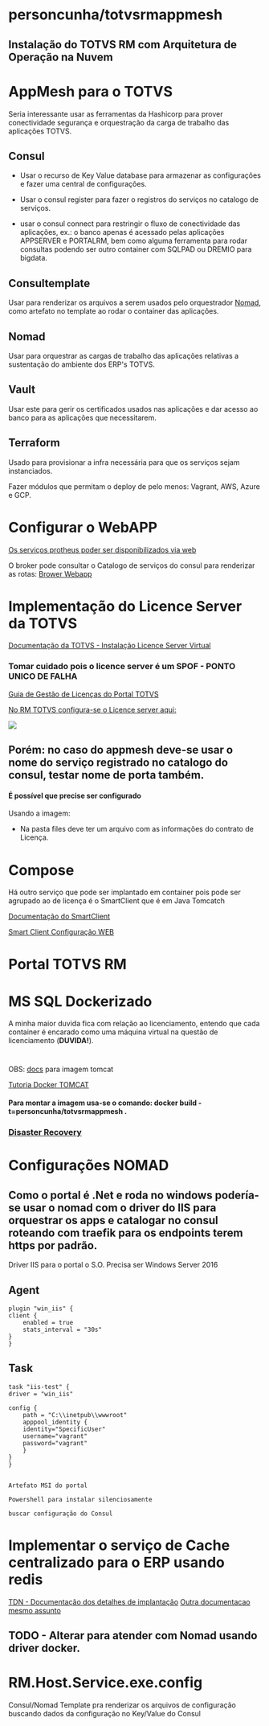 
# personcunha/totvsrmappmesh

## Instalação do TOTVS RM com Arquitetura de Operação na Nuvem

#

# AppMesh para o TOTVS

Seria interessante usar as ferramentas da Hashicorp para prover conectividade segurança e orquestração da carga de trabalho das aplicações TOTVS.

## Consul

- Usar o recurso de Key Value database para armazenar as configurações e fazer uma central de configurações. 

- Usar o consul register para fazer o registros do serviços no catalogo de serviços.

- usar o consul connect para restringir o fluxo de conectividade das aplicações, ex.: o banco apenas é acessado pelas aplicações APPSERVER e PORTALRM, bem como alguma ferramenta para rodar consultas podendo ser outro container com SQLPAD ou DREMIO para bigdata.

## Consultemplate

Usar para renderizar os arquivos a serem usados pelo orquestrador [Nomad](nomadproject.io/), como artefato no template ao rodar o container das aplicações.

## Nomad

Usar para orquestrar as cargas de trabalho das aplicações relativas a sustentação do ambiente dos ERP's TOTVS.


## Vault

Usar este para gerir os certificados usados nas aplicações e dar acesso ao banco para as aplicações que necessitarem.


## Terraform

Usado para provisionar a infra necessária para que os serviços sejam instanciados.

Fazer módulos que permitam o deploy de pelo menos: Vagrant, AWS, Azure e GCP.


# Configurar o WebAPP

[Os serviços protheus poder ser disponibilizados via web](https://tdn.totvs.com/display/tec/WebApp+-+Configurando+nativamente+o+Application+Server+como+servidor+Web)


O broker pode consultar o Catalogo de serviços do consul para renderizar as rotas:
[Brower Webapp](https://tdn.totvs.com/display/tec/Balanceamento+entre+Clientes+HTTP+e+servidor+Protheus)

# Implementação do Licence Server da TOTVS



[Documentação da TOTVS - Instalação Licence Server Virtual](https://tdn.totvs.com/display/framework/TOTVS+License+Server+Virtual)

### Tomar cuidado pois o licence server é um SPOF - PONTO UNICO DE FALHA

[Guia de Gestão de Licenças do Portal TOTVS](https://tdn.totvs.com/pages/viewpage.action?pageId=172298980)




[No RM TOTVS configura-se o Licence server aqui:](https://tdn.totvs.com/display/framework/Configurando+o+RM)

![](https://tdn.totvs.com/download/attachments/161350863/image2014-9-11%2010%3A26%3A23.png?version=1&modificationDate=1410441797000&api=v2)


## Porém: no caso do appmesh deve-se usar o nome do serviço registrado no catalogo do consul, testar nome de porta também.

#### É possível que precise ser configurado

Usando a imagem:

- Na pasta files deve ter um arquivo com as informações do contrato de Licença.


# Compose

Há outro serviço que pode ser implantado em container pois pode ser agrupado ao de licença é o SmartClient que é em Java Tomcatch

[Documentação do SmartClient](https://tdn.totvs.com/display/tec/WebApp+-+Configurando+nativamente+o+Application+Server+como+servidor+Web)

[Smart Client Configuração WEB](https://tdn.totvs.com/display/tec/SmartClient+HTML)




# Portal TOTVS RM



# MS SQL Dockerizado

A minha maior duvida fica com relação ao licenciamento, entendo que cada container é encarado como uma máquina virtual na questão de licenciamento (**DUVIDA!**).


#



OBS: [docs](https://medium.com/@adilsonbna/otimizando-espa%C3%A7os-de-docker-images-utilizando-alpine-3-5-tomcat-8-java-1-8-com-dockerfile-b8d39fe46e3d) para imagem tomcat

[Tutoria Docker TOMCAT](https://www.cprime.com/resources/blog/deploying-your-first-web-app-to-tomcat-on-docker/)
#### Para montar a imagem usa-se o comando: docker build -t=personcunha/totvsrmappmesh .


### [Disaster Recovery](https://tdn.totvs.com/display/framework/TOTVS+License+Server+Virtual#TOTVSLicenseServerVirtual-Recuperacao-de-Desastre)



# Configurações NOMAD
## Como o portal é .Net e roda no windows podería-se usar o nomad com o driver do IIS para orquestrar os apps e catalogar no consul roteando com traefik para os endpoints terem https por padrão.


Driver IIS para o portal o S.O. Precisa ser Windows Server 2016

## Agent
    plugin "win_iis" {
    client {
        enabled = true
        stats_interval = "30s"
    }
    }

## Task
    task "iis-test" {
    driver = "win_iis"

    config {
        path = "C:\\inetpub\\wwwroot"
        apppool_identity {
        identity="SpecificUser"
        username="vagrant"
        password="vagrant"
        }
    }
    }


    Artefato MSI do portal

    Powershell para instalar silenciosamente

    buscar configuração do Consul
# Implementar o serviço de Cache centralizado para o ERP usando redis

[TDN - Documentação dos detalhes de implantação](https://tdn.engpro.totvs.com.br/pages/releaseview.action?pageId=348295834)
[Outra documentacao mesmo assunto](https://tdn.totvs.com/display/public/LRM/Cache+Centralizado+-+Get+Started)

## TODO - Alterar para atender com Nomad usando driver docker.

# RM.Host.Service.exe.config

Consul/Nomad Template pra renderizar os arquivos de configuração buscando dados da configuração no Key/Value do Consul

